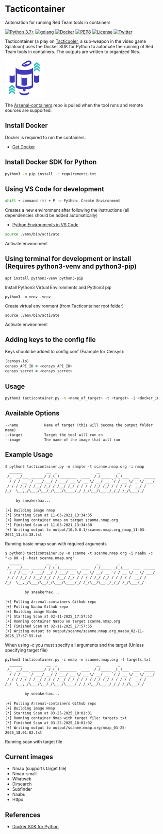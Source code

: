 # Tacticontainer

Automation for running Red Team tools in containers

[![Python 3.7+](https://img.shields.io/badge/python-3.7+-FADA5E.svg?logo=python)](https://www.python.org/) [![golang](https://img.shields.io/badge/golang-1.17+-29BEB0.svg?logo=GO)](https://go.dev/)
[![Docker](https://img.shields.io/badge/docker-required-0db7ed.svg?logo=docker)](https://www.docker.com/) [![PEP8](https://img.shields.io/badge/code%20style-pep8-red.svg)](https://www.python.org/dev/peps/pep-0008/) [![License](https://img.shields.io/badge/license-GPL3-lightgrey.svg)](https://www.gnu.org/licenses/gpl-3.0.en.html) [![Twitter](https://img.shields.io/badge/twitter-sneakerhax-38A1F3?logo=twitter)](https://twitter.com/sneakerhax)


Tacticontainer (a play on [Tacticooler](https://splatoon.fandom.com/wiki/Tacticooler), a sub-weapon in the video game Splatoon) uses the Docker SDK for Python to automate the running of Red Team tools in containers. The outputs are written to organized files.

![alt text](.img/tacticooler.png)

The [Arsenal-containers](https://github.com/sneakerhax/Arsenal-containers) repo is pulled when the tool runs and remote sources are supported.

## Install Docker

Docker is required to run the containers.

* [Get Docker](https://docs.docker.com/get-docker/)

## Install Docker SDK for Python

```zsh
python3 -m pip install -r requirements.txt
```

## Using VS Code for development

```zsh
shift + command (⌘) + P -> Python: Create Environment
```

Creates a new environment after following the instructions (all dependencies should be added automatically)

* [Python Environments in VS Code](https://code.visualstudio.com/docs/python/environments)

```zsh
source .venv/bin/activate
```

Activate environment

## Using terminal for development or install (Requires python3-venv and python3-pip)

```
apt install python3-venv python3-pip
```

Install Python3 Virtual Environments and Python3 pip

```
python3 -m venv .venv
```

Create virtual environment (from Tacticontainer root folder)

```
source .venv/bin/activate
```

Activate environment

## Adding keys to the config file

Keys should be added to config.conf (Example for Censys):

```zsh
[censys.io]
censys_API_ID = <censys_API_ID>
censys_secret = <censys_secret>
```

## Usage

```zsh
python3 tacticontainer.py -n <name_of_target> -t <target> -i <docker_image_name>
```

## Available Options
```
--name            Name of target (this will become the output folder name)
--target          Target the tool will run on
--image           The name of the image that will run
```

## Example Usage

```
$ python3 tacticontainer.py -n sample -t scanme.nmap.org -i nmap
  ______           __  _                  __        _
 /_  __/___ ______/ /_(_)________  ____  / /_____ _(_)___  ___  _____
  / / / __ `/ ___/ __/ / ___/ __ \/ __ \/ __/ __ `/ / __ \/ _ \/ ___/
 / / / /_/ / /__/ /_/ / /__/ /_/ / / / / /_/ /_/ / / / / /  __/ /
/_/  \__,_/\___/\__/_/\___/\____/_/ /_/\__/\__,_/_/_/ /_/\___/_/

	 by sneakerhax...

[+] Building image nmap
[*] Starting Scan at 11-03-2021_13:34:35
[+] Running container nmap on target scanme.nmap.org
[*] Finished Scan at 11-03-2021_13:34:38
[+] Writing output to output/10.0.0.1/scanme.nmap.org_nmap_11-03-2021_13:34:38.txt
```
Running basic nmap scan with required arguments

```
$ python3 tacticontainer.py -n scanme -t scanme.nmap.org -i naabu -c "-p 80 -j -host scanme.nmap.org"
  ______           __  _                  __        _
 /_  __/___ ______/ /_(_)________  ____  / /_____ _(_)___  ___  _____
  / / / __ `/ ___/ __/ / ___/ __ \/ __ \/ __/ __ `/ / __ \/ _ \/ ___/
 / / / /_/ / /__/ /_/ / /__/ /_/ / / / / /_/ /_/ / / / / /  __/ /
/_/  \__,_/\___/\__/_/\___/\____/_/ /_/\__/\__,_/_/_/ /_/\___/_/

         by sneakerhax...

[+] Pulling Arsenal-containers Github repo
[+] Pulling Naabu Github repo
[+] Building image Naabu
[*] Starting Scan at 02-11-2025_17:57:52
[+] Running container Naabu on target scanme.nmap.org
[*] Finished Scan at 02-11-2025_17:57:55
[+] Writing output to output/scanme/scanme.nmap.org_naabu_02-11-2025_17:57:55.txt
```
When using -c you must specify all arguments and the target (Unless specifying target file)

```
python3 tacticontainer.py -i nmap -n scanme.nmap.org -f targets.txt           
  ______           __  _                  __        _
 /_  __/___ ______/ /_(_)________  ____  / /_____ _(_)___  ___  _____
  / / / __ `/ ___/ __/ / ___/ __ \/ __ \/ __/ __ `/ / __ \/ _ \/ ___/
 / / / /_/ / /__/ /_/ / /__/ /_/ / / / / /_/ /_/ / / / / /  __/ /
/_/  \__,_/\___/\__/_/\___/\____/_/ /_/\__/\__,_/_/_/ /_/\___/_/

         by sneakerhax...

[+] Pulling Arsenal-containers Github repo
[+] Building image Nmap
[*] Starting Scan at 03-25-2025_18:01:01
[+] Running container Nmap with target file: targets.txt
[*] Finished Scan at 03-25-2025_18:01:02
[+] Writing output to output/scanme.nmap.org/nmap_03-25-2025_18:01:02.txt
```

Running scan with target file

## Current images

* Nmap (supports target file)
* Nmap-small
* Whatweb
* Dirsearch
* Subfinder
* Naabu
* Httpx

## References

* [Docker SDK for Python](https://docker-py.readthedocs.io/en/stable/)
